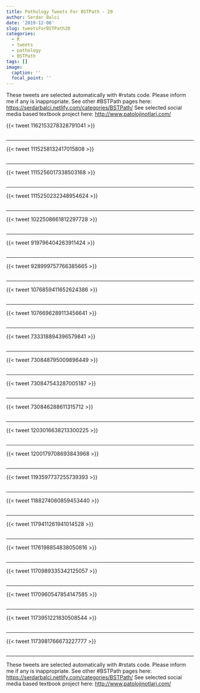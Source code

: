 ```yaml
---
title: Pathology Tweets For BSTPath - 20
author: Serdar Balci
date: '2019-12-06'
slug: tweetsForBSTPath20
categories:
  - R
  - tweets
  - pathology
  - BSTPath
tags: []
image:
  caption: ''
  focal_point: ''
---
```



These tweets are selected automatically with #rstats code. Please inform me if any is inappropriate.
See other #BSTPath pages here: https://serdarbalci.netlify.com/categories/BSTPath/ 
See selected social media based textbook project here: http://www.patolojinotlari.com/

{{< tweet 1162153278328791041 >}}
<br>
<br>
<hr>
{{< tweet 1115258132417015808 >}}
<br>
<br>
<hr>
{{< tweet 1115256017338503168 >}}
<br>
<br>
<hr>
{{< tweet 1115250232348954624 >}}
<br>
<br>
<hr>
{{< tweet 1022508661812297728 >}}
<br>
<br>
<hr>
{{< tweet 919796404263911424 >}}
<br>
<br>
<hr>
{{< tweet 928999757766385665 >}}
<br>
<br>
<hr>
{{< tweet 1076859411652624386 >}}
<br>
<br>
<hr>
{{< tweet 1076696289113456641 >}}
<br>
<br>
<hr>
{{< tweet 733318894396579841 >}}
<br>
<br>
<hr>
{{< tweet 730848795009896449 >}}
<br>
<br>
<hr>
{{< tweet 730847543287005187 >}}
<br>
<br>
<hr>
{{< tweet 730846288611315712 >}}
<br>
<br>
<hr>
{{< tweet 1203016638213300225 >}}
<br>
<br>
<hr>
{{< tweet 1200179708693843968 >}}
<br>
<br>
<hr>
{{< tweet 1193597737255739393 >}}
<br>
<br>
<hr>
{{< tweet 1188274060859453440 >}}
<br>
<br>
<hr>
{{< tweet 1179411261941014528 >}}
<br>
<br>
<hr>
{{< tweet 1176198854838050816 >}}
<br>
<br>
<hr>
{{< tweet 1170989335342125057 >}}
<br>
<br>
<hr>
{{< tweet 1170960547854147585 >}}
<br>
<br>
<hr>
{{< tweet 1173951221830508544 >}}
<br>
<br>
<hr>
{{< tweet 1173981766673227777 >}}
<br>
<br>
<hr>


These tweets are selected automatically with #rstats code. Please inform me if any is inappropriate.
See other #BSTPath pages here: https://serdarbalci.netlify.com/categories/BSTPath/ 
See selected social media based textbook project here: http://www.patolojinotlari.com/
